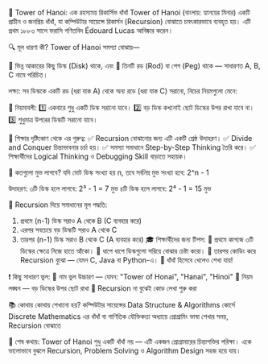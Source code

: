 🏯 Tower of Hanoi: এক রহস্যময় রিকার্সিভ ধাঁধাঁ
Tower of Hanoi (বাংলায়: হ্যানয়ের মিনার) একটি প্রাচীন ও জনপ্রিয় ধাঁধাঁ, যা কম্পিউটার সায়েন্সে রিকার্সন (Recursion) বোঝাতে চমৎকারভাবে ব্যবহৃত হয়। এটি প্রথম ১৮৮৩ সালে ফরাসি গণিতবিদ Édouard Lucas আবিষ্কার করেন।

🔍 মূল ধারণা কী?
Tower of Hanoi সমস্যা বোঝায়—

🔵 ভিন্ন আকারের কিছু ডিস্ক (Disk) থাকে, এবং
🔵 তিনটি রড (Rod) বা পেগ (Peg) থাকে — সাধারণত A, B, C নামে পরিচিত।

লক্ষ্য:
সব ডিস্ককে একটি রড (ধরা যাক A) থেকে অন্য রডে (ধরা যাক C) সরানো, নিচের নিয়মগুলো মেনে:

📜 নিয়মাবলী:
1️⃣ একবারে শুধু একটি ডিস্ক সরানো যাবে।
2️⃣ বড় ডিস্ক কখনোই ছোট ডিস্কের উপর রাখা যাবে না।
3️⃣ শুধুমাত্র উপরের ডিস্কটি সরানো যাবে।

🧠 শিক্ষার দৃষ্টিকোণ থেকে এর গুরুত্ব:
✅ Recursion বোঝানোর জন্য এটি একটি শ্রেষ্ঠ উদাহরণ।
✅ Divide and Conquer চিন্তাভাবনার চর্চা হয়।
✅ সমস্যা সমাধানে Step-by-Step Thinking তৈরি করে।
✅ শিক্ষার্থীদের Logical Thinking ও Debugging Skill বাড়াতে সহায়ক।

🧮 কতগুলো মুভ লাগবে?
যদি মোট ডিস্ক সংখ্যা হয় n, তবে সর্বনিম্ন মুভ সংখ্যা হবে: 2^n - 1

উদাহরণ:
৩টি ডিস্ক হলে লাগবে: 2³ - 1 = 7 মুভ
৪টি ডিস্ক হলে লাগবে: 2⁴ - 1 = 15 মুভ

🔄 Recursion দিয়ে সমাধানের মূল পদ্ধতি:
1. প্রথমে (n-1) ডিস্ক সরাও A থেকে B (C ব্যবহার করে)
2. এরপর সবচেয়ে বড় ডিস্কটি সরাও A থেকে C
3. তারপর (n-1) ডিস্ক সরাও B থেকে C (A ব্যবহার করে)
🎓 শিক্ষার্থীদের জন্য টিপস:
🔹 প্রথমে কাগজে ৩টি ডিস্কের ক্ষেত্রে নিজে হাতে আঁকো।
🔹 ধাপে ধাপে ডিস্কগুলো সরিয়ে বোঝার চেষ্টা করো।
🔹 তারপর কোডিং করে Recursion বুঝো — যেমন C, Java বা Python-এ।
🔹 ধাঁধাঁ হিসেবে খেলেও শেখা যায়!

❗ কিছু সাধারণ ভুল:
🛑 নাম ভুল উচ্চারণ — যেমন: "Tower of Honai", "Hanai", "Hinoi"
🛑 নিয়ম লঙ্ঘন — বড় ডিস্কের উপর ছোট রাখা
🛑 Recursion না বুঝেই কোড লেখা শুরু করা

📚 কোথায় কোথায় শেখানো হয়?
কম্পিউটার সায়েন্সের Data Structure & Algorithms কোর্সে
Discrete Mathematics এর ধাঁধাঁ বা গাণিতিক যৌক্তিকতা অধ্যায়ে
প্রোগ্রামিং ভাষা শেখার সময়, Recursion বোঝাতে

🔔 শেষ কথায়:
Tower of Hanoi শুধু একটি ধাঁধাঁ নয় — এটি একজন প্রোগ্রামারের চিন্তাশক্তির পরিক্ষা। একে ভালোভাবে বুঝলে Recursion, Problem Solving ও Algorithm Design সহজ হয়ে যায়।
